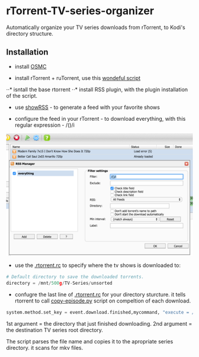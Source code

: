 # rTorrent-TV-series-organizer
Automatically organize your TV series downloads from rTorrent, to Kodi's directory structure.

## Installation

* install [OSMC](https://osmc.tv/) 

* install rTorrent + ruTorrent, use this [wondeful script](https://github.com/Kerwood/Rtorrent-Auto-Install)

⋅⋅* isntall the base rtorrent 
⋅⋅* install RSS plugin, with the plugin installation of the script.

* use [showRSS](http://new.showrss.info/) - to generate a feed with your favorite shows

* configure the feed in your rTorrent - to download everything, with this regular expression - /()/i

![alt tag](https://raw.githubusercontent.com/oridanus/rTorrent-TV-series-organizer/master/Screen%20Shot%202016-03-11%20at%2012.40.54%20PM.png)

* use the [.rtorrent.rc](https://github.com/oridanus/rTorrent-TV-series-organizer/blob/master/.rtorrent.rc) to specify where the tv shows is downloaded to:

```python
# Default directory to save the downloaded torrents.
directory = /mnt/500g/TV-Series/unsorted
```

* confugre the last line of [.rtorrent.rc](https://github.com/oridanus/rTorrent-TV-series-organizer/blob/master/.rtorrent.rc) for your directory sturcture. it tells rtorrent to call [copy-episode.py](https://github.com/oridanus/rTorrent-TV-series-organizer/blob/master/copy-episode.py) script on compeltion of each download. 

```python
system.method.set_key = event.download.finished,mycommand, "execute = /usr/bin/python, /home/osmc/organizer/copy-episode.py, $d.get_base_path=, /mnt/500g/TV-Series"
```
1st argument = the directory that just finished downloading.
2nd argument = the destination TV series root directory.

The script parses the file name and copies it to the apropriate series directory. it scans for mkv files.


